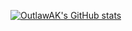 [![OutlawAK's GitHub stats](https://github-readme-stats.vercel.app/api?username=OutlawAK&show_icons=true&theme=radical)](https://github.com/anuraghazra/github-readme-stats)
